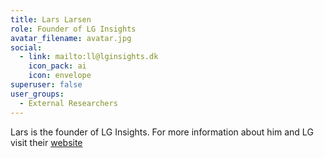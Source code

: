 ```yaml
---
title: Lars Larsen
role: Founder of LG Insights
avatar_filename: avatar.jpg
social:
  - link: mailto:ll@lginsights.dk
    icon_pack: ai
    icon: envelope
superuser: false
user_groups:
  - External Researchers
---
```

Lars is the founder of LG Insights. For more information about him and LG visit their [website](https://lg-insight.dk/om-lg-insight/)